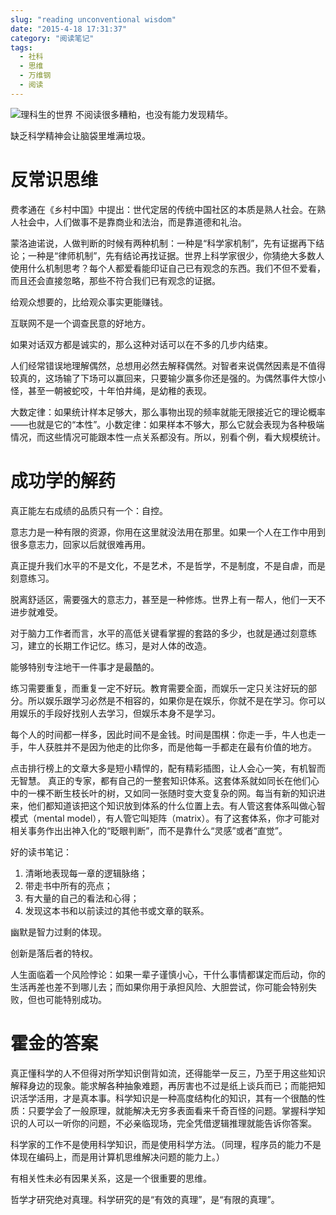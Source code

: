```yaml
---
slug: "reading unconventional wisdom"
date: "2015-4-18 17:31:37"
category: "阅读笔记"
tags:
  - 社科
  - 思维
  - 万维钢
  - 阅读
---
```


![理科生的世界](/images/wanwan.jpg)
不阅读很多糟粕，也没有能力发现精华。

缺乏科学精神会让脑袋里堆满垃圾。

# 反常识思维

费孝通在《乡村中国》中提出：世代定居的传统中国社区的本质是熟人社会。在熟人社会中，人们做事不是靠商业和法治，而是靠道德和礼治。

蒙洛迪诺说，人做判断的时候有两种机制：一种是“科学家机制”，先有证据再下结论；一种是“律师机制”，先有结论再找证据。世界上科学家很少，你猜绝大多数人使用什么机制思考？每个人都爱看能印证自己已有观念的东西。我们不但不爱看，而且还会直接忽略，那些不符合我们已有观念的证据。

给观众想要的，比给观众事实更能赚钱。

互联网不是一个调查民意的好地方。

如果对话双方都是诚实的，那么这种对话可以在不多的几步内结束。

人们经常错误地理解偶然，总想用必然去解释偶然。对智者来说偶然因素是不值得较真的，这场输了下场可以赢回来，只要输少赢多你还是强的。为偶然事件大惊小怪，甚至一朝被蛇咬，十年怕井绳，是幼稚的表现。

大数定律：如果统计样本足够大，那么事物出现的频率就能无限接近它的理论概率——也就是它的“本性”。小数定律：如果样本不够大，那么它就会表现为各种极端情况，而这些情况可能跟本性一点关系都没有。所以，别看个例，看大规模统计。

# 成功学的解药

真正能左右成绩的品质只有一个：自控。

意志力是一种有限的资源，你用在这里就没法用在那里。如果一个人在工作中用到很多意志力，回家以后就很难再用。

真正提升我们水平的不是文化，不是艺术，不是哲学，不是制度，不是自虐，而是刻意练习。

脱离舒适区，需要强大的意志力，甚至是一种修炼。世界上有一帮人，他们一天不进步就难受。

对于脑力工作者而言，水平的高低关键看掌握的套路的多少，也就是通过刻意练习，建立的长期工作记忆。练习，是对人体的改造。

能够特别专注地干一件事才是最酷的。

练习需要重复，而重复一定不好玩。教育需要全面，而娱乐一定只关注好玩的部分。所以娱乐跟学习必然是不相容的，如果你是在娱乐，你就不是在学习。你可以用娱乐的手段好找别人去学习，但娱乐本身不是学习。

每个人的时间都一样多，因此时间不是金钱。时间是围棋：你走一手，牛人也走一手，牛人获胜并不是因为他走的比你多，而是他每一手都走在最有价值的地方。

点击排行榜上的文章大多是短小精悍的，配有精彩插图，让人会心一笑，有机智而无智慧。
真正的专家，都有自己的一整套知识体系。这套体系就如同长在他们心中的一棵不断生枝长叶的树，又如同一张随时变大变复杂的网。每当有新的知识进来，他们都知道该把这个知识放到体系的什么位置上去。有人管这套体系叫做心智模式（mental model），有人管它叫矩阵（matrix）。有了这套体系，你才可能对相关事务作出出神入化的“眨眼判断”，而不是靠什么“灵感”或者“直觉”。

好的读书笔记：

1. 清晰地表现每一章的逻辑脉络；
2. 带走书中所有的亮点；
3. 有大量的自己的看法和心得；
4. 发现这本书和以前读过的其他书或文章的联系。

幽默是智力过剩的体现。

创新是落后者的特权。

人生面临着一个风险悖论：如果一辈子谨慎小心，干什么事情都谋定而后动，你的生活再差也差不到哪儿去；而如果你用于承担风险、大胆尝试，你可能会特别失败，但也可能特别成功。

# 霍金的答案

真正懂科学的人不但得对所学知识倒背如流，还得能举一反三，乃至于用这些知识解释身边的现象。能求解各种抽象难题，再厉害也不过是纸上谈兵而已；而能把知识活学活用，才是真本事。科学知识是一种高度结构化的知识，其有一个很酷的性质：只要学会了一般原理，就能解决无穷多表面看来千奇百怪的问题。掌握科学知识的人可以一听你的问题，不必亲临现场，完全凭借逻辑推理就能告诉你答案。

科学家的工作不是使用科学知识，而是使用科学方法。（同理，程序员的能力不是体现在编码上，而是用计算机思维解决问题的能力上。）

有相关性未必有因果关系，这是一个很重要的思维。

哲学才研究绝对真理。科学研究的是“有效的真理”，是“有限的真理”。

